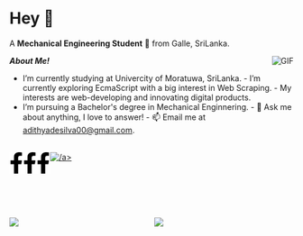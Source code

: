 <h1 title="hehehe">Hey 👋</h1>

A **Mechanical Engineering Student** 🚀 from Galle, SriLanka.

<img
    align="right"
    alt="GIF"
    src="https://i.pinimg.com/originals/e4/26/70/e426702edf874b181aced1e2fa5c6cde.gif"
/>

***About Me!***
- I’m currently studying at Univercity of Moratuwa, SriLanka. -  I’m currently
exploring EcmaScript with a big interest in Web Scraping. -  My
interests are web-developing and innovating digital products.
-  I’m pursuing a Bachelor's degree in Mechanical Enginnering. - 💬 Ask me about anything, I
love to answer! - 📫 Email me at [adithyadesilva00@gmail.com](mailto:adithyadesilva00@gmail.com).
<!-- - 📝 See my [Curriculum
Vitae](https://drive.google.com/file/d/1PxlxLA6vGXslYmwybcA_dlr4uQhq-tkm/view?usp=sharing)
to get more info.
 -->
<br/>

<a href="https://www.linkedin.com/in/adithyaxde/">
       <img align="left" alt="Adithya's LinkedIn" width="24px" src='./SVGs/linkedin-brands.svg' />
/a>
<a href="https://www.instagram.com/adithya.de/">
       <img align="left" alt="Adithya's Instagram" width="24px" src='./SVGs/instagram-brands.svg' />
</a>
<a href="https://www.facebook.com/adithya.shanuka/">
       <img align="left" alt="Adithya's Facebook" width="24px" src='./SVGs/facebook-f-brands.svg' />
</a>
<img src="https://komarev.com/ghpvc/?username=AdithyaDeSilva&color=green" align="left" />


<br />
<br />
<br />
<br />
<br />
<br />

<p align="left">
    <a href="https://abhigyantrips.dev/">
        <img
             align='left'
            width="49%"
            src="https://github-readme-stats.vercel.app/api?username=AdithyaDeSilva&show_icons=true&theme=gruvbox&hide_border=true"
        />
        <img
             align='right'
            width="49%"
            src="https://github-readme-streak-stats.herokuapp.com/?user=AdithyaDeSilva&theme=gruvbox&hide_border=true"
        />
    </a>
</p>
